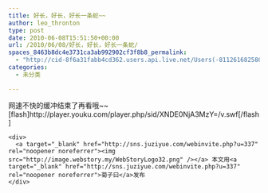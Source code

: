 ```yaml
---
title: 好长，好长，好长一条蛇~~
author: leo_thronton
type: post
date: 2010-06-08T15:51:50+00:00
url: /2010/06/08/好长，好长，好长一条蛇/
spaces_8463b8dc4e3731ca3ab992902cf3f8b8_permalink:
  - "http://cid-8f6a31fabb4cd362.users.api.live.net/Users(-8112616825800567966)/Blogs('8F6A31FABB4CD362!102')/Entries('8F6A31FABB4CD362!1082')?authkey=yuBuArwciRo%24"
categories:
  - 未分类

---
```

<div id="msgcns!8F6A31FABB4CD362!1082" class="bvMsg">
  <div>
    网速不快的缓冲结束了再看哦~~<br /> [flash]http://player.youku.com/player.php/sid/XNDE0NjA3MzY=/v.swf[/flash]</p> 
    
    <div>
      <a target="_blank" href="http://sns.juziyue.com/webinvite.php?u=337" rel="noopener noreferrer"><img src="http://image.webstory.my/WebStoryLogo32.png" /></a> 本文用<a target="_blank" href="http://sns.juziyue.com/webinvite.php?u=337" rel="noopener noreferrer">菊子曰</a>发布
    </div>
  </div>
</div>